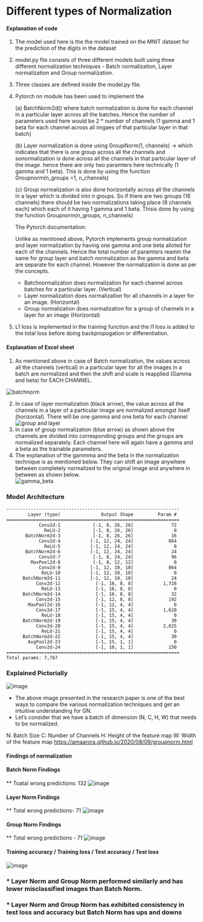 # Different types of Normalization <br>

#### Explanation of code

1) The model used here is the the model trained on the MNIT dataset for the prediction of the digits in the dataset
2) model.py file consists of three different models built using three different normalization techniques - Batch normalization, Layer normalization and Group normalization.
3) Three classes are defined inside the model.py file. 
4) Pytorch  nn module has been used to implement the <br>

    (a) BatchNorm2d() where batch normalization is done for each channel in a particular layer across all the batches. Hence the number of parameters used here would be 
    2 * number of channels (1 gamma and 1 beta for each channel across all imgaes of that particular layer in that batch)<br>
    
    (b) Layer normalization is done using GroupNorm(1, channels) -> which indicates that there is one group across all the channels and sonormalization is done across all 
    the channels in that particular layer of the image. hence there are only two paramters  here technically (1 gamma and 1 beta). This is done by using the function 
    Groupnorm(n_groups =1, n_channels)<br>
    
    (c) Group normalization is also done horizontally across all the channels in a layer which is divided into n groups. So if there are two groups (16 channels) there should        be two normalizations taking place (8 channels each) which each of it having 1 gamma and 1 beta. Thisis done by using the function Groupnorm(n_groups, n_channels)<br>
    
    The Pytorch documentation:<br>
    
    Unlike as mentioned above, Pytorch implements group normalization and layer normalization by having one gamma and one beta alloted for each of the channels. Hence the total number of paramters reamin the same for group layer and batch normalization as the gamma and beta are separate for each channel. However the normalization is done as per the concepts.<br> 
    
      - Batchnormalization does normalization for each channel across batches for a particular layer. (Vertical)<br>
      - Layer normalization does normalization for all channels in a layer for an image. (Horizontal)<br>
      - Group normalization does normalization for a group of channels in a layer for an image (Horizontal)<br>
5) L1 loss is implemented in the training function and the l1 loss is added to the total loss before doing backpropogation or differentiation.<br>

 
#### Explanation of Excel sheet <br>

1) As mentioned above in case of Batch normalization, the values across all the channels (vertical) in a particular layer for all the images  in a batch are normalized and then the shift and scale is reapplied (Gamma and beta) for EACH CHANNEL. <br>

![batchnorm](https://user-images.githubusercontent.com/84949894/121703687-b4d8c900-caf0-11eb-9fec-0764589904df.PNG) <br>

2) In case of layer normalization (black arrow), the value across all the channels in a layer of a particular image are normalized amongst itself (horizontal). There will be one gamma and one beta for each channel <br>
![group and layer](https://user-images.githubusercontent.com/84949894/121703762-c6ba6c00-caf0-11eb-8a98-1042af0cb11c.PNG) <br>
4) In case of group normalization (blue arrow) as shown above the channels are divided into corresponding groups and the groups are normalized separately. Each channel here will again have a gamma and a beta as the trainable parameters. <br>
5) The explanation of the gammma and the beta in the normalization technique is as mentioned below. They can shift an image anywhere between completely normalized to the original image and anywhere in between as shown below. <br>
![gamma_beta](https://user-images.githubusercontent.com/84949894/121705563-62001100-caf2-11eb-89ce-c8ad93fe55e5.jpeg) <br>

### Model Architecture
```
----------------------------------------------------------------
        Layer (type)               Output Shape         Param #
================================================================
            Conv2d-1            [-1, 8, 26, 26]              72
              ReLU-2            [-1, 8, 26, 26]               0
       BatchNorm2d-3            [-1, 8, 26, 26]              16
            Conv2d-4           [-1, 12, 24, 24]             864
              ReLU-5           [-1, 12, 24, 24]               0
       BatchNorm2d-6           [-1, 12, 24, 24]              24
            Conv2d-7            [-1, 8, 24, 24]              96
         MaxPool2d-8            [-1, 8, 12, 12]               0
            Conv2d-9           [-1, 12, 10, 10]             864
             ReLU-10           [-1, 12, 10, 10]               0
      BatchNorm2d-11           [-1, 12, 10, 10]              24
           Conv2d-12             [-1, 16, 8, 8]           1,728
             ReLU-13             [-1, 16, 8, 8]               0
      BatchNorm2d-14             [-1, 16, 8, 8]              32
           Conv2d-15             [-1, 12, 8, 8]             192
        MaxPool2d-16             [-1, 12, 4, 4]               0
           Conv2d-17             [-1, 15, 4, 4]           1,620
             ReLU-18             [-1, 15, 4, 4]               0
      BatchNorm2d-19             [-1, 15, 4, 4]              30
           Conv2d-20             [-1, 15, 4, 4]           2,025
             ReLU-21             [-1, 15, 4, 4]               0
      BatchNorm2d-22             [-1, 15, 4, 4]              30
        AvgPool2d-23             [-1, 15, 1, 1]               0
           Conv2d-24             [-1, 10, 1, 1]             150
================================================================
Total params: 7,767
```

### Explained Pictorially
![image](https://user-images.githubusercontent.com/10822997/121735397-b4055e80-cb13-11eb-9c20-355970906925.png)
* The above image presented in the research paper is one of the best ways to compare the various normalization techniques and get an intuitive understanding for GN.
* Let’s consider that we have a batch of dimension (N, C, H, W) that needs to be normalized.

N: Batch Size
C: Number of Channels
H: Height of the feature map
W: Width of the feature map
https://amaarora.github.io/2020/08/09/groupnorm.html

#### Findings of normalization

#### Batch Norm Findings
** Toatal wrong predictions: 132
![image](https://user-images.githubusercontent.com/10822997/121735848-5291bf80-cb14-11eb-8639-936f03d459f2.png)

#### Layer Norm Findings
** Total wrong predictions- 71
![image](https://user-images.githubusercontent.com/10822997/121735958-7a812300-cb14-11eb-9f75-807ad880b9a8.png)

#### Group Norm Findings
** Total wrong predictions - 71
![image](https://user-images.githubusercontent.com/10822997/121736413-29256380-cb15-11eb-9230-25addc167828.png)


#### Training accuracy / Training loss  / Test accuracy / Test loss

![image](https://user-images.githubusercontent.com/10822997/121736336-0eeb8580-cb15-11eb-9f05-67de648f44ef.png)


### * Layer Norm and Group Norm performed similarly and has lower misclassified images than Batch Norm. 
### * Layer Norm and Group Norm has exhibited consistency in test loss and accuracy  but Batch Norm has ups and downs



